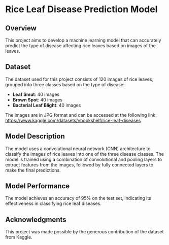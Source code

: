 # Rice Leaf Disease Prediction Model
## Overview
This project aims to develop a machine learning model that can accurately predict the type of disease affecting rice leaves based on images of the leaves.

## Dataset
The dataset used for this project consists of 120 images of rice leaves, grouped into three classes based on the type of disease:
- **Leaf Smut**: 40 images
- **Brown Spot**: 40 images
- **Bacterial Leaf Blight**: 40 images

The images are in JPG format and can be accessed at the following link:
https://www.kaggle.com/datasets/vbookshelf/rice-leaf-diseases

## Model Description
The model uses a convolutional neural network (CNN) architecture to classify the images of rice leaves into one of the three disease classes. The model is trained using a combination of convolutional and pooling layers to extract features from the images, followed by fully connected layers to make the final predictions.

## Model Performance
The model achieves an accuracy of 95% on the test set, indicating its effectiveness in classifying rice leaf diseases.

## Acknowledgments
This project was made possible by the generous contribution of the dataset from Kaggle.